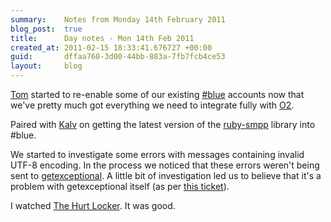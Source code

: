 ```yaml
---
summary:    Notes from Monday 14th February 2011
blog_post:  true
title:      Day notes - Mon 14th Feb 2011
created_at: 2011-02-15 18:33:41.676727 +00:00
guid:       dffaa760-3d00-44bb-883a-7fb7fcb4ce53
layout:     blog
---
```

[Tom](http://tomafro.net/) started to re-enable some of our existing [#blue](https://hashblue.com/) accounts now that we've pretty much got everything we need to integrate fully with [O2](http://www.o2.co.uk/).

Paired with [Kalv](http://kalv.co.uk/) on getting the latest version of the [ruby-smpp](https://github.com/freerange/ruby-smpp) library into #blue.

We started to investigate some errors with messages containing invalid UTF-8 encoding.  In the process we noticed that these errors weren't being sent to [getexceptional](http://www.getexceptional.com/).  A little bit of investigation led us to believe that it's a problem with getexceptional itself (as per [this ticket](http://support.getexceptional.com/discussions/problems/340-invalid-utf8-exceptions-not-being-captured)).

I watched [The Hurt Locker](http://www.imdb.com/title/tt0887912/).  It was good.
